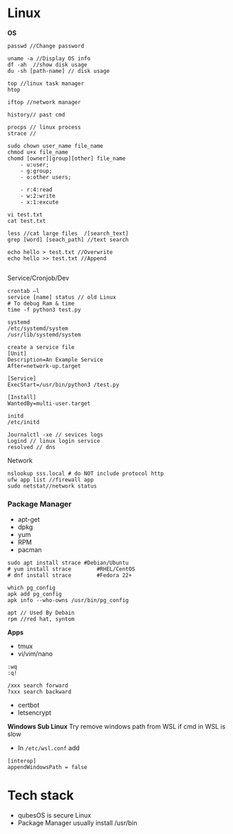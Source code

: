 # Linux

**OS** 
```
passwd //Change password

uname -a //Display OS info
df -ah  //show disk usage
du -sh [path-name] // disk usage

top //linux task manager
htop

iftop //network manager

history// past cmd

procps // linux process
strace //

sudo chown user_name file_name
chmod u+x file_name
chomd [owner][group][other] file_name
    - u:user;
    - g:group;
    - o:other users;

    - r:4:read
    - w:2:write
    - x:1:excute

vi test.txt
cat test.txt

less //cat large files  /[search_text]
grep [word] [seach_path] //text search

echo hello > test.txt //Overwrite
echo hello >> test.txt //Append


```
Service/Cronjob/Dev
```
crontab –l
service [name] status // old Linux
# To debug Ram & time
time -f python3 test.py

systemd
/etc/systemd/system
/usr/lib/systemd/system

create a service file
[Unit]
Description=An Example Service
After=network-up.target

[Service]
ExecStart=/usr/bin/python3 /test.py

[Install]
WantedBy=multi-user.target

initd
/etc/initd

Journalctl -xe // sevices logs
Logind // linux login service
resolved // dns
```
Network
```
nslookup sss.local # do NOT include protocol http
ufw app list //firewall app
sudo netstat//network status
```
### Package Manager
- apt-get
- dpkg
- yum
- RPM
- pacman


```
sudo apt install strace	#Debian/Ubuntu 
# yum install strace		#RHEL/CentOS
# dnf install strace		#Fedora 22+

which pg_config
apk add pg_config
apk info --who-owns /usr/bin/pg_config

apt // Used By Debain
rpm //red hat, syntom

```
**Apps**
- tmux
- vi/vim/nano
```
:wq
:q!

/xxx search forward
?xxx search backward
```
- certbot
- letsencrypt

**Windows Sub Linux**
Try remove windows path from WSL if cmd in WSL is slow
- In `/etc/wsl.conf` add
```
[interop]
appendWindowsPath = false
```
# Tech stack
- qubesOS is secure Linux 
- Package Manager usually install /usr/bin
